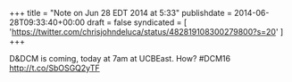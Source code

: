 +++
title = "Note on Jun 28 EDT 2014 at 5:33"
publishdate = 2014-06-28T09:33:40+00:00
draft = false
syndicated = [ 'https://twitter.com/chrisjohndeluca/status/482819108300279800?s=20' ]
+++

D&amp;DCM is coming, today at 7am at UCBEast. How? #DCM16 http://t.co/SbOSGQ2yTF
